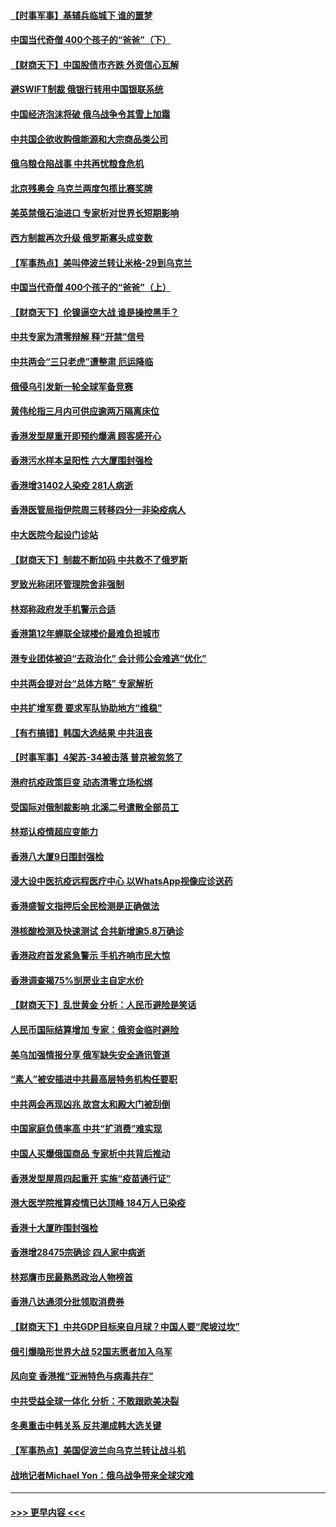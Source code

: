 #### [【时事军事】基辅兵临城下 谁的噩梦](../pages/nsc415/n13642646.md?t=03140704) 
#### [中国当代奇僧 400个孩子的“爸爸”（下）](../pages/nsc415/n13639864.md?t=03140704) 
#### [【财商天下】中国股债市齐跌 外资信心瓦解](../pages/nsc415/n13641873.md?t=03140704) 
#### [避SWIFT制裁 俄银行转用中国银联系统](../pages/nsc415/n13641855.md?t=03140704) 
#### [中国经济泡沫将破 俄乌战争令其雪上加霜](../pages/nsc415/n13641781.md?t=03140704) 
#### [中共国企欲收购俄能源和大宗商品类公司](../pages/nsc415/n13641699.md?t=03140704) 
#### [俄乌粮仓陷战事 中共再忧粮食危机](../pages/nsc415/n13641640.md?t=03140704) 
#### [北京残奥会 乌克兰两度包揽比赛奖牌](../pages/nsc415/n13641596.md?t=03140704) 
#### [美英禁俄石油进口 专家析对世界长短期影响](../pages/nsc415/n13641574.md?t=03140704) 
#### [西方制裁再次升级 俄罗斯寡头成变数](../pages/nsc415/n13641455.md?t=03140704) 
#### [【军事热点】美叫停波兰转让米格-29到乌克兰](../pages/nsc415/n13640407.md?t=03140704) 
#### [中国当代奇僧 400个孩子的“爸爸”（上）](../pages/nsc415/n13639845.md?t=03140704) 
#### [【财商天下】伦镍逼空大战 谁是操控黑手？](../pages/nsc415/n13640138.md?t=03140704) 
#### [中共专家为清零辩解 释“开禁”信号](../pages/nsc415/n13639729.md?t=03140704) 
#### [中共两会“三只老虎”遭整肃 厄运降临](../pages/nsc415/n13639544.md?t=03140704) 
#### [俄侵乌引发新一轮全球军备竞赛](../pages/nsc415/n13639231.md?t=03140704) 
#### [黄伟纶指三月内可供应逾两万隔离床位](../pages/nsc415/n13637892.md?t=03140704) 
#### [香港发型屋重开即预约爆满 顾客感开心](../pages/nsc415/n13637872.md?t=03140704) 
#### [香港污水样本呈阳性 六大厦围封强检](../pages/nsc415/n13637863.md?t=03140704) 
#### [香港增31402人染疫 281人病逝](../pages/nsc415/n13637832.md?t=03140704) 
#### [香港医管局指伊院周三转移四分一非染疫病人](../pages/nsc415/n13637805.md?t=03140704) 
#### [中大医院今起设门诊站](../pages/nsc415/n13637786.md?t=03140704) 
#### [【财商天下】制裁不断加码 中共救不了俄罗斯](../pages/nsc415/n13637209.md?t=03140704) 
#### [罗致光称闭环管理院舍非强制](../pages/nsc415/n13637758.md?t=03140704) 
#### [林郑称政府发手机警示合适](../pages/nsc415/n13637715.md?t=03140704) 
#### [香港第12年蝉联全球楼价最难负担城市](../pages/nsc415/n13637195.md?t=03140704) 
#### [港专业团体被迫“去政治化” 会计师公会难逃“优化”](../pages/nsc415/n13637271.md?t=03140704) 
#### [中共两会提对台“总体方略” 专家解析](../pages/nsc415/n13637095.md?t=03140704) 
#### [中共扩增军费 要求军队协助地方“维稳”](../pages/nsc415/n13637020.md?t=03140704) 
#### [【有冇搞错】韩国大选结果 中共沮丧](../pages/nsc415/n13634855.md?t=03140704) 
#### [【时事军事】4架苏-34被击落 普京被忽悠了](../pages/nsc415/n13634344.md?t=03140704) 
#### [港府抗疫政策巨变 动态清零立场松绑](../pages/nsc415/n13635169.md?t=03140704) 
#### [受国际对俄制裁影响 北溪二号遣散全部员工](../pages/nsc415/n13634956.md?t=03140704) 
#### [林郑认疫情超应变能力](../pages/nsc415/n13634967.md?t=03140704) 
#### [香港八大厦9日围封强检](../pages/nsc415/n13634936.md?t=03140704) 
#### [浸大设中医抗疫远程医疗中心 以WhatsApp视像应诊送药](../pages/nsc415/n13634934.md?t=03140704) 
#### [香港盛智文指押后全民检测是正确做法](../pages/nsc415/n13634919.md?t=03140704) 
#### [港核酸检测及快速测试 合共新增逾5.8万确诊](../pages/nsc415/n13634918.md?t=03140704) 
#### [香港政府首发紧急警示 手机齐响市民大惊](../pages/nsc415/n13634909.md?t=03140704) 
#### [香港调查揭75%㓥房业主自定水价](../pages/nsc415/n13634886.md?t=03140704) 
#### [【财商天下】乱世黄金 分析：人民币避险是笑话](../pages/nsc415/n13634317.md?t=03140704) 
#### [人民币国际结算增加 专家：俄资金临时避险](../pages/nsc415/n13634676.md?t=03140704) 
#### [美乌加强情报分享 俄军缺失安全通讯管道](../pages/nsc415/n13634623.md?t=03140704) 
#### [“素人”被安插进中共最高层特务机构任要职](../pages/nsc415/n13634243.md?t=03140704) 
#### [中共两会再现凶兆 故宫太和殿大门被刮倒](../pages/nsc415/n13634177.md?t=03140704) 
#### [中国家庭负债率高 中共“扩消费”难实现](../pages/nsc415/n13634124.md?t=03140704) 
#### [中国人买爆俄国商品 专家析中共背后推动](../pages/nsc415/n13634066.md?t=03140704) 
#### [香港发型屋周四起重开 实施“疫苗通行证”](../pages/nsc415/n13631901.md?t=03140704) 
#### [港大医学院推算疫情已达顶峰 184万人已染疫](../pages/nsc415/n13631858.md?t=03140704) 
#### [香港十大厦昨围封强检](../pages/nsc415/n13631816.md?t=03140704) 
#### [香港增28475宗确诊 四人家中病逝](../pages/nsc415/n13631774.md?t=03140704) 
#### [林郑膺市民最熟悉政治人物榜首](../pages/nsc415/n13631732.md?t=03140704) 
#### [香港八达通须分批领取消费券](../pages/nsc415/n13631699.md?t=03140704) 
#### [【财商天下】中共GDP目标来自月球？中国人要“爬坡过坎”](../pages/nsc415/n13631356.md?t=03140704) 
#### [俄引爆隐形世界大战 52国志愿者加入乌军](../pages/nsc415/n13628893.md?t=03140704) 
#### [风向变 香港推“亚洲特色与病毒共存”](../pages/nsc415/n13628817.md?t=03140704) 
#### [中共受益全球一体化 分析：不敢跟欧美决裂](../pages/nsc415/n13631006.md?t=03140704) 
#### [冬奥重击中韩关系 反共潮成韩大选关键](../pages/nsc415/n13630921.md?t=03140704) 
#### [【军事热点】美国促波兰向乌克兰转让战斗机](../pages/nsc415/n13629157.md?t=03140704) 
#### [战地记者Michael Yon：俄乌战争带来全球灾难](../pages/nsc415/n13629649.md?t=03140704) 

----
#### [ >>> 更早内容 <<< ](../indexes/nsc415-earlier.md)
